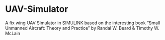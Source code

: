 # UAV-Simulator
A fix wing UAV Simulator in SIMULINK based on the interesting book “Small Unmanned Aircraft: Theory and Practice” by Randal W. Beard & Timothy W. McLain

